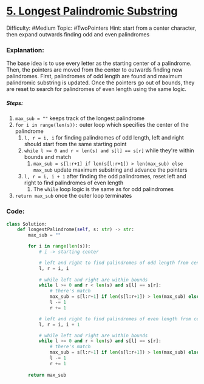 # [5. Longest Palindromic Substring](https://leetcode.com/problems/longest-palindromic-substring/)

Difficulty: #Medium 
Topic: #TwoPointers 
Hint: start from a center character, then expand outwards finding odd and even palindromes 

### Explanation:
The base idea is to use every letter as the starting center of a palindrome. Then, the pointers are moved from the center to outwards finding new palindromes. First, palindromes of odd length are found and maximum palindromic substring is updated. Once the pointers go out of bounds, they are reset to search for palindromes of even length using the same logic.

##### Steps:
1. `max_sub = ""` keeps track of the longest palindrome
2. `for i in range(len(s)):` outer loop which specifies the center of the palindrome
	1. `l, r = i, i` for finding palindromes of odd length, left and right should start from the same starting point
	2. `while l >= 0 and r < len(s) and s[l] == s[r]` while they're within bounds and match
		1. `max_sub = s[l:r+1] if len(s[l:r+1]) > len(max_sub) else max_sub` update maximum substring and advance the pointers
	3. `l, r = i, i + 1` after finding the odd palindromes, reset left and right to find palindromes of even length
		1. The `while` loop logic is the same as for odd palindromes
3. `return max_sub` once the outer loop terminates

### Code:
```python
class Solution:
    def longestPalindrome(self, s: str) -> str:
        max_sub = ""

        for i in range(len(s)):
            # i -> starting center

            # left and right to find palindromes of odd length from center i
            l, r = i, i
            
            # while left and right are within bounds
            while l >= 0 and r < len(s) and s[l] == s[r]:
                # there's match
                max_sub = s[l:r+1] if len(s[l:r+1]) > len(max_sub) else max_sub
                l -= 1
                r += 1

            # left and right to find palindromes of even length from center i
            l, r = i, i + 1

            # while left and right are within bounds
            while l >= 0 and r < len(s) and s[l] == s[r]:
                # there's match
                max_sub = s[l:r+1] if len(s[l:r+1]) > len(max_sub) else max_sub
                l -= 1
                r += 1
            
        return max_sub

```
